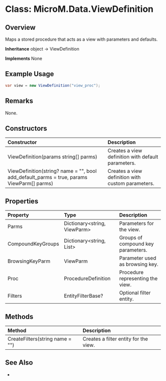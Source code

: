 # Class: MicroM.Data.ViewDefinition
## Overview
Maps a stored procedure that acts as a view with parameters and defaults.

**Inheritance**
object -> ViewDefinition

**Implements**
None

## Example Usage
```csharp
var view = new ViewDefinition("view_proc");
```
## Remarks
None.

## Constructors
| Constructor | Description |
|:------------|:-------------|
| ViewDefinition(params string[] parms) | Creates a view definition with default parameters. |
| ViewDefinition(string? name = "", bool add_default_parms = true, params ViewParm[] parms) | Creates a view definition with custom parameters. |

## Properties
| Property | Type | Description |
|:------------|:-------------|:-------------|
| Parms | Dictionary<string, ViewParm> | Parameters for the view. |
| CompoundKeyGroups | Dictionary<string, List<ViewParm>> | Groups of compound key parameters. |
| BrowsingKeyParm | ViewParm | Parameter used as browsing key. |
| Proc | ProcedureDefinition | Procedure representing the view. |
| Filters | EntityFilterBase? | Optional filter entity. |

## Methods
| Method | Description |
|:------------|:-------------|
| CreateFilters<T>(string name = "") | Creates a filter entity for the view. |

## See Also
-
